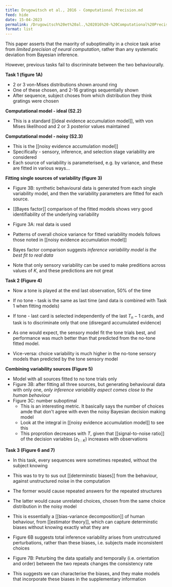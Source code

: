 ```yaml
---
title: Drugowitsch et al., 2016 - Computational Precision.md
feed: hide
date: 15-04-2023
permalink: /Drugowitsch%20et%20al.,%202016%20-%20Computational%20Precision.md
format: list
---
```



This paper asserts that the maority of suboptimality in a choice task arise from *limited precision of neural computation*, rather than any systematic deviation from Bayesian inference.

However, previous tasks fail to discriminate between the two behaviourally.

**Task 1 (figure 1A)**
- 2 or 3 von-Mises distributions shown around ring
- One of these chosen, and 2-16 gratings sequentially shown
- After sequence, subject choses from which distribution they think gratings were chosen

**Computational model - ideal (S2.2)**
- This is a standard [[ideal evidence accumulation model]], with von Mises likelihood and 2 or 3 posterior values maintained

**Computational model - noisy (S2.3)**
- This is the [[noisy evidence accumulation model]]
- Specifically - sensory, inference, and selection stage variability are considered
- Each source of variability is parameterised, e.g. by variance, and these are fitted in various ways...

**Fitting single sources of variability (figure 3)**
- Figure 3B: synthetic behavioural data is generated from each single variability model, and then the variability parameters are fitted for each source.
- [[Bayes factor]] comparison of the fitted models shows very good identifiability of the underlying variability

- Figure 3A: real data is used
- Patterns of overall choice variance for fitted variability models follows those noted in [[noisy evidence accumulation model]]
- Bayes factor comparison suggests *inference variability model is the best fit to real data*
- Note that only sensory variability can be used to make preditions across values of $K$, and these predictions are not great


**Task 2 (Figure 4)**
- Now a tone is played at the end last observation, 50% of the time
- If no tone - task is the same as last time (and data is combined with Task 1 when fitting models)
- If tone - last card is selected independently of the last $T_n-1$ cards, and task is to discriminate only that one (disregard accumulated evidence)

- As one would expect, the sensory model fit the tone trials best, and performance was much better than that predicted from the no-tone fitted model.
- Vice-versa: choice variability is much higher in the no-tone sensory models than predicted by the tone sensory model

**Combining variability sources (Figure 5)**
- Model with all sources fitted to no tone trials only
- Figure 3B: after fitting all three sources, but generating behavioural data with only one, *only inference variability aspect comes close to the human behaviour*
- Figure 3C: number suboptimal
	- This is an interesting metric. It basically says the number of choices amde that don't agree with even the noisy Bayesian decision making model
	- Look at the integral in [[noisy evidence accumulation model]] to see this
	- This proprotion decreases with $T$, given that [[signal-to-noise ratio]] of the decision variables ($z_{1:K}$) increases with observations


**Task 3 (Figure 6 and 7)**
- In this task, every sequences were sometimes repeated, without the subject knowing
- This was to try to sus out [[determinstic biases]] from the behaviour, against unstructured noise in the computation
- The former would cause repeated answers for the repeated structures
- The latter would cause unrelated choices, chosen from the same choice distribution in the noisy model

- This is essentially a [[bias-variance decomposition]] of human behaviour, from [[estimator theory]], which can capture determinstic biases without knowing exactly what they are
- Figure 6B suggests total inference variability arises from unstrcutured perturbations, rather than these biases, i.e. subjects made inconsistent choices

- Figure 7B: Peturbing the data spatially and temporally (i.e. orientation and order) between the two repeats changes the consistency rate
- This suggests we can characterise the biases, and they make models that incorporate these biases in the supplementary information